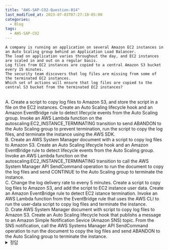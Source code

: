 ```yaml
---
title: "AWS-SAP-CO2-Question-014"
last_modified_at: 2023-07-03T07:27:10-05:00
categories:
  - Blog
tags:
  - AWS-SAP-CO2
---
```


```
A company is running an application on several Amazon EC2 instances in an Auto Scaling group behind an Application Load Balancer.  
The load on application varies throughout the day, and EC2 instances are scaled in and out on a regular basis.  
Log files from EC2 instances are copied to a central Amazon S3 bucket every 15 minutes.  
The security team discovers that log files are missing from some of the terminated EC2 instances.  
Which set of actions will ensure that log files are copied to the central S3 bucket from the terminated EC2 instances?
```
<br/>
A. Create a script to copy log files to Amazon S3, and store the script in a file on the EC2 instances.  
   Create an Auto Scaling lifecycle hook and an Amazon EventBridge rule to detect lifecycle events from the Auto Scaling group.  
   Invoke an AWS Lambda function on the autoscaling:EC2_INSTANCE_TERMINATING transition to send ABANDON to the Auto Scaling group to prevent termination, 
   run the script to copy the log files, and terminate the instance using the AWS SDK.  
<br/>
B. Create an AWS System Manager document with a script to copy log files to Amazon S3.  
   Create an Auto Scaling lifecycle hook and an Amazon EventBridge rule to detect lifecycle events from the Auto Scaling group.  
   Invoke an AWS Lambda function on the autoscaling:EC2_INSTANCE_TERMINATING transition to call the AWS System Manager API SendCommand operation to run the document to copy the log files and send CONTINUE to the Auto Scaling group to terminate the instance.  
<br/>
C. Change the log delivery rate to eveny 5 minutes. Create a script to copy log files to Amazon S3, and add the script to EC2 instance user data.  
   Create an Amazon EventBridge rule to detect EC2 istance termination. Invoke an AWS Lambda function from the EventBridge rule that uses the AWS CLI to run the user-data script to copy log files and terminate the instance.  
<br/>
D. Crate AWS System Manager document with script to copy log files to Amazon S3. Create an Auto Scaling lifecycle hook that publishs a message to an Amazon Simple Notification Sevice (Amazon SNS) topic.  
   From the SNS notification, call the AWS Systems Manager API SendCommand operation to run the document to copy the log files and send ABANDON to the Auto Scaling group to terminate the instance.  
<br/>

<details>
  <summary>정답</summary>
  B
  <br/>
  [EC2인스턴스 종료전 코드실행 설명참조](https://aws.amazon.com/blogs/infrastructure-and-automation/run-code-before-terminating-an-ec2-auto-scaling-instance/)  
  EC2 인스턴스가 종료되기 전에 로그파일을 S3에 복사할 수 있도록 구성해야 함.  
  Auto Scaling 라이프사이클 상에서 EC2가 종료되기 전에 해당 이벤트를 받아서 람다 Function을 구동시켜서 로그파일을 S3로 전송하도록 하고 나머지 종료 프로세스를 계속 진행하도록 함.  
  Auto Scaling 그룹에서 라이프사이클 이벤트를 검출해 내는 것은 Auto Scaling 라이프사이클 훅과 Amazon EventBridge 임.  
  **A번은 EC2 인스턴스의 종료를 허용하지 않는다고 했으므로 오답임**. 
  **C번은 로그수집 주기를 5분 단위로 한다고 했으므로 오답. 또한 user data를 사용하면 복잡도가 증가할 것임.**  
  **D번은 SNS 이야기가 불필요하게 갑자기 튀어 나왔음**
</deatils> 
